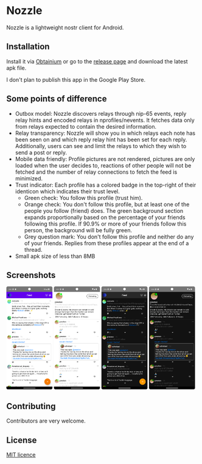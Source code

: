 # Nozzle

Nozzle is a lightweight nostr client for Android.

## Installation

Install it via [Obtainium](https://github.com/ImranR98/Obtainium) or go to
the [release page](https://github.com/dluvian/Nozzle/releases) and download the latest apk file.

I don't plan to publish this app in the Google Play Store.

## Some points of difference

- Outbox model: Nozzle discovers relays through nip-65 events, reply relay hints and encoded relays
  in nprofiles/nevents. It fetches data only from relays expected to contain the desired
  information.
- Relay transparency: Nozzle will show you in which relays each note has been seen on and which
  reply relay hint has been set for each reply. Additionally, users can see and limit the relays to
  which they wish to send a post or reply.
- Mobile data friendly: Profile pictures are not rendered, pictures are only loaded when the user
  decides to, reactions of other people will not be fetched and the number of relay connections to
  fetch the feed is minimized.
- Trust indicator: Each profile has a colored badge in the top-right of their identicon which
  indicates their trust level.
    - Green check: You follow this profile (trust him).
    - Orange check: You don't follow this profile, but at least one of the people you follow
      (friend) does. The green background section expands proportionally based on the percentage of
      your friends following this profile. If 90.9% or more of your friends follow this person, the
      background will be fully green.
    - Grey question mark: You don't follow this profile and neither do any of your friends. Replies
      from these profiles appear at the end of a thread.
- Small apk size of less than 8MB

## Screenshots

<p>
<img src="screenshots/feed.png" width="24%" height="24%" />
<img src="screenshots/friend_profile.png" width="24%" height="24%" />
<img src="screenshots/feed_dark.png" width="24%" height="24%" />
<img src="screenshots/friend_profile_dark.png" width="24%" height="24%" />
</p>

## Contributing

Contributors are very welcome.

## License

[MIT licence](https://github.com/dluvian/Nozzle/blob/master/LICENSE)
